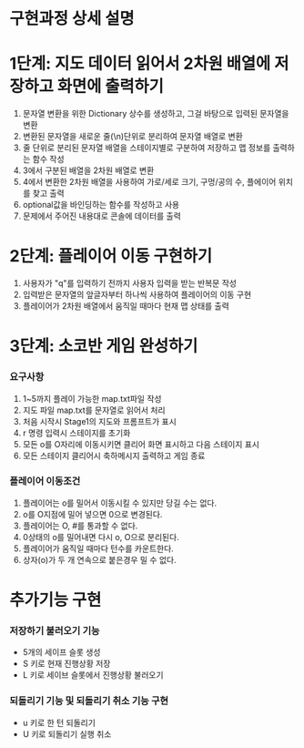 # 구현과정 상세 설명

# 1단계: 지도 데이터 읽어서 2차원 배열에 저장하고 화면에 출력하기
1. 문자열 변환을 위한 Dictionary 상수를 생성하고, 그걸 바탕으로 입력된 문자열을 변환
2. 변환된 문자열을 새로운 줄(\n)단위로 분리하여 문자열 배열로 변환
3. 줄 단위로 분리된 문자열 배열을 스테이지별로 구분하여 저장하고 맵 정보를 출력하는 함수 작성
4. 3에서 구분된 배열을 2차원 배열로 변환
5. 4에서 변환한 2차원 배열을 사용하여 가로/세로 크기, 구멍/공의 수, 플에이어 위치를 찾고 출력
6. optional값을 바인딩하는 함수를 작성하고 사용
7. 문제에서 주어진 내용대로 콘솔에 데이터를 출력

# 2단계: 플레이어 이동 구현하기
1. 사용자가 "q"를 입력하기 전까지 사용자 입력을 받는 반복문 작성
2. 입력받은 문자열의 앞글자부터 하나씩 사용하여 플레이어의 이동 구현
3. 플레이어가 2차원 배열에서 움직일 때마다 현재 맵 상태를 출력

# 3단계: 소코반 게임 완성하기
### 요구사항
1. 1~5까지 플레이 가능한 map.txt파일 작성
2. 지도 파일 map.txt를 문자열로 읽어서 처리
3. 처음 시작시 Stage1의 지도와 프롬프트가 표시
4. r 명령 입력시 스테이지를 초기화
5. 모든 o를 O자리에 이동시키면 클리어 화면 표시하고 다음 스테이지 표시
6. 모든 스테이지 클리어시 축하메시지 출력하고 게임 종료

### 플레이어 이동조건
1. 플레이어는 o를 밀어서 이동시킬 수 있지만 당길 수는 없다.
2. o를 O지점에 밀어 넣으면 0으로 변경된다.
3. 플레이어는 O, #를 통과할 수 없다.
4. 0상태의 o를 밀어내면 다시 o, O으로 분리된다.
5. 플레이어가 움직일 때마다 턴수를 카운트한다.
6. 상자(o)가 두 개 연속으로 붙은경우 밀 수 없다.

# 추가기능 구현
### 저장하기 불러오기 기능
* 5개의 세이프 슬롯 생성
* S 키로 현재 진행상황 저장
* L 키로 세이브 슬롯에서 진행상황 불러오기

### 되돌리기 기능 및 되돌리기 취소 기능 구현
* u 키로 한 턴 되돌리기
* U 키로 되돌리기 실행 취소 
